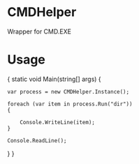 # CMDHelper
Wrapper for CMD.EXE

# Usage
{
static void Main(string[] args)
{

    var process = new CMDHelper.Instance();

    foreach (var item in process.Run("dir"))
    {

        Console.WriteLine(item);
    }

    Console.ReadLine();
}
}
